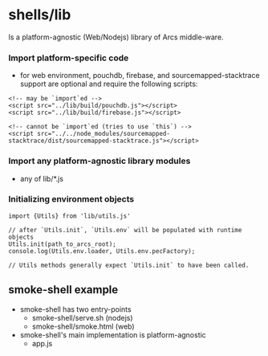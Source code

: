 # shells/lib

Is a platform-agnostic (Web/Nodejs) library of Arcs middle-ware.

### Import platform-specific code

- for web environment, pouchdb, firebase, and sourcemapped-stacktrace support are optional and require
  the following scripts:

```
<!-- may be `import`ed -->
<script src="../lib/build/pouchdb.js"></script>
<script src="../lib/build/firebase.js"></script>

<!-- cannot be `import`ed (tries to use `this`) -->
<script src="../../node_modules/sourcemapped-stacktrace/dist/sourcemapped-stacktrace.js"></script>
```

### Import any platform-agnostic library modules

- any of lib/*.js

### Initializing environment objects

```
import {Utils} from 'lib/utils.js'

// after `Utils.init`, `Utils.env` will be populated with runtime objects
Utils.init(path_to_arcs_root);
console.log(Utils.env.loader, Utils.env.pecFactory);

// Utils methods generally expect `Utils.init` to have been called.
```

## smoke-shell example

- smoke-shell has two entry-points
  - smoke-shell/serve.sh (nodejs)
  - smoke-shell/smoke.html (web)
- smoke-shell's main implementation is platform-agnostic
  - app.js


